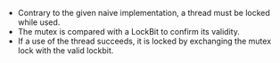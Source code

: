 - Contrary to the given naive implementation, a thread must be locked while used.
- The mutex is compared with a LockBit to confirm its validity.
- If a use of the thread succeeds, it is locked by exchanging the mutex lock with the valid lockbit.